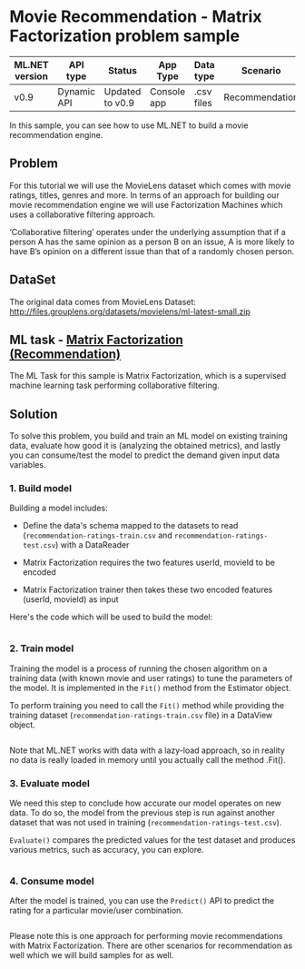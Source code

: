 # Movie Recommendation - Matrix Factorization problem sample

| ML.NET version | API type          | Status                        | App Type    | Data type | Scenario            | ML Task                   | Algorithms                  |
|----------------|-------------------|-------------------------------|-------------|-----------|---------------------|---------------------------|-----------------------------|
| v0.9   | Dynamic API | Updated to v0.9 | Console app | .csv files | Recommendation | Matrix Factorization | MatrixFactorizationTrainer|

In this sample, you can see how to use ML.NET to build a movie recommendation engine. 


## Problem
For this tutorial we will use the MovieLens dataset which comes with movie ratings, titles, genres and more.  In terms of an approach for building our movie recommendation engine we will use Factorization Machines which uses a collaborative filtering approach. 

‘Collaborative filtering’ operates under the underlying assumption that if a person A has the same opinion as a person B on an issue, A is more likely to have B’s opinion on a different issue than that of a randomly chosen person. 

## DataSet
The original data comes from MovieLens Dataset:
http://files.grouplens.org/datasets/movielens/ml-latest-small.zip

## ML task - [Matrix Factorization (Recommendation)](https://docs.microsoft.com/en-us/dotnet/machine-learning/resources/tasks#recommendation)

The ML Task for this sample is Matrix Factorization, which is a supervised machine learning task performing collaborative filtering. 

## Solution

To solve this problem, you build and train an ML model on existing training data, evaluate how good it is (analyzing the obtained metrics), and lastly you can consume/test the model to predict the demand given input data variables.

### 1. Build model

Building a model includes: 

* Define the data's schema mapped to the datasets to read (`recommendation-ratings-train.csv` and `recommendation-ratings-test.csv`) with a DataReader

* Matrix Factorization requires the two features userId, movieId to be encoded

* Matrix Factorization trainer then takes these two encoded features (userId, movieId) as input 

Here's the code which will be used to build the model:
```csharp --project ./MatrixFactorization_MovieRecommendation/MovieRecommendation/MovieRecommendation.csproj --session movieRecommendation ./MatrixFactorization_MovieRecommendation/MovieRecommendation/Program.cs --region build_model
```


### 2. Train model
Training the model is a process of running the chosen algorithm on a training data (with known movie and user ratings) to tune the parameters of the model. It is implemented in the `Fit()` method from the Estimator object. 

To perform training you need to call the `Fit()` method while providing the training dataset (`recommendation-ratings-train.csv` file) in a DataView object.

```csharp --project ./MatrixFactorization_MovieRecommendation/MovieRecommendation/MovieRecommendation.csproj --session movieRecommendation  ./MatrixFactorization_MovieRecommendation/MovieRecommendation/Program.cs --region train_model
```
Note that ML.NET works with data with a lazy-load approach, so in reality no data is really loaded in memory until you actually call the method .Fit().

### 3. Evaluate model
We need this step to conclude how accurate our model operates on new data. To do so, the model from the previous step is run against another dataset that was not used in training (`recommendation-ratings-test.csv`). 

`Evaluate()` compares the predicted values for the test dataset and produces various metrics, such as accuracy, you can explore.

```csharp --project ./MatrixFactorization_MovieRecommendation/MovieRecommendation/MovieRecommendation.csproj --session movieRecommendation   ./MatrixFactorization_MovieRecommendation/MovieRecommendation/Program.cs --region evaluate_model
```

### 4. Consume model
After the model is trained, you can use the `Predict()` API to predict the rating for a particular movie/user combination. 
```csharp --project ./MatrixFactorization_MovieRecommendation/MovieRecommendation/MovieRecommendation.csproj --session movieRecommendation      ./MatrixFactorization_MovieRecommendation/MovieRecommendation/Program.cs --region prediction       
```
Please note this is one approach for performing movie recommendations with Matrix Factorization. There are other scenarios for recommendation as well which we will build samples for as well. 

